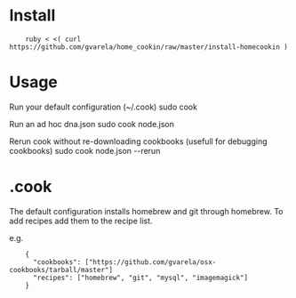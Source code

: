 Install
=======
        ruby < <( curl https://github.com/gvarela/home_cookin/raw/master/install-homecookin )

Usage
=====
Run your default configuration (~/.cook)
        sudo cook

Run an ad hoc dna.json
        sudo cook node.json

Rerun cook without re-downloading cookbooks (usefull for debugging cookbooks)
        sudo cook node.json --rerun

.cook
======
The default configuration installs homebrew and git through homebrew. To add recipes add them to the recipe list.

e.g.

        {
          "cookbooks": ["https://github.com/gvarela/osx-cookbooks/tarball/master"]
          "recipes": ["homebrew", "git", "mysql", "imagemagick"]  
        }
